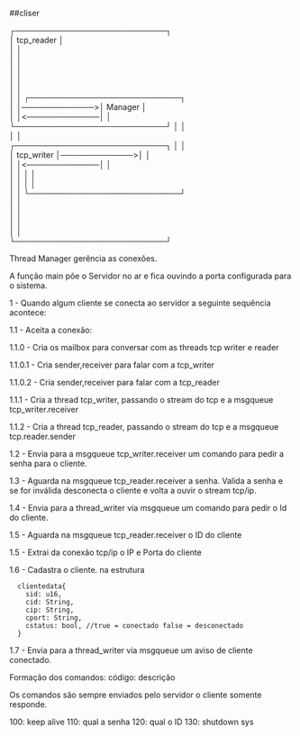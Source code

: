 ##cliser

┌───────────────────────────┐                                              
│       tcp_reader          │                                              
│                           │                                              
│                           │                                              
│                           │                                              
│                           │                                              
│                           │                                              
│                           │              ┌───────────────────────────┐   
│                           │─────────────>│          Manager          │   
│                           │<─────────────│                           │   
└───────────────────────────┘              │                           │   
                                           │                           │   
┌───────────────────────────┐              │                           │   
│       tcp_writer          │─────────────>│                           │   
│                           │<─────────────│                           │   
│                           │              │                           │   
│                           │              │                           │   
│                           │              └───────────────────────────┘   
│                           │                                              
│                           │                                              
│                           │                                              
│                           │                                              
└───────────────────────────┘                                              


Thread Manager gerência as conexões.

A função main põe o Servidor no ar e fica ouvindo a porta configurada para o sistema.

1 - Quando algum cliente se conecta ao servidor a seguinte sequência acontece:

1.1 - Aceita a conexão:

1.1.0 - Cria os mailbox para conversar com as threads tcp writer e reader

1.1.0.1 - Cria sender,receiver para falar com a tcp_writer

1.1.0.2 - Cria sender,receiver para falar com a tcp_reader

1.1.1 - Cria a thread tcp_writer, passando o stream do tcp e a msgqueue tcp_writer.receiver

1.1.2 - Cria a thread tcp_reader, passando o stream do tcp e a msgqueue tcp.reader.sender

1.2 - Envia para a  msgqueue tcp_writer.receiver um comando para pedir a senha para o cliente.

1.3 - Aguarda na msgqueue tcp_reader.receiver a senha. Valida a senha e se for inválida desconecta 
      o cliente e volta a ouvir o stream tcp/ip.

1.4 - Envia para a thread_writer via msgqueue um comando para pedir o Id do cliente.

1.5 - Aguarda na msgqueue tcp_reader.receiver o ID do cliente

1.5 - Extrai da conexão tcp/ip o IP e Porta do cliente

1.6 - Cadastra o cliente. na estrutura

      clientedata{
        sid: u16,
        cid: String,
        cip: String,
        cport: String,
        cstatus: bool, //true = conectado false = desconectado
      }

1.7 - Envia para a thread_writer via msgqueue um aviso de cliente conectado.

Formação dos comandos: código: descrição

Os comandos são sempre enviados pelo servidor o cliente somente responde.

100: keep alive
110: qual a senha
120: qual o ID
130: shutdown sys







